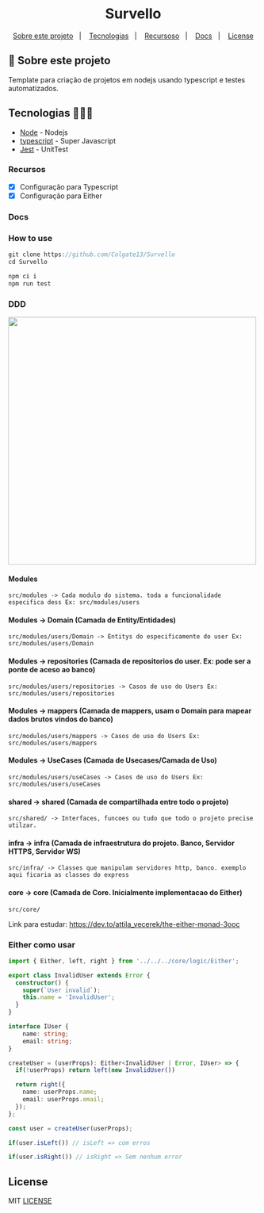 <h1 align="center">Survello</h1>

<p align="center">
  <a href="#about">Sobre este projeto</a>&nbsp;&nbsp;&nbsp;|&nbsp;&nbsp;&nbsp;
  <a href="#tecnologias">Tecnologias</a>&nbsp;&nbsp;&nbsp;|&nbsp;&nbsp;&nbsp;
  <a href="#recursos">Recursoso</a>&nbsp;&nbsp;&nbsp;|&nbsp;&nbsp;&nbsp;
  <a href="#docs">Docs</a>&nbsp;&nbsp;&nbsp;|&nbsp;&nbsp;&nbsp;
  <a href="#license">License</a>
</p>

## :notebook: Sobre este projeto

<div id="about"></div>

Template para criação de projetos em nodejs usando typescript e testes automatizados.

## Tecnologias 🐱‍🏍🎂

<div id="tecnologias"></div>

- [Node](http://nodejs.org/) - Nodejs
- [typescript](https://www.typescriptlang.org/) - Super Javascript
- [Jest](https://jestjs.io/) - UnitTest

### Recursos

<div id="recursos"></div>

- [x] Configuração para Typescript
- [x] Configuração para Either

### Docs

<div id="docs"></div>

### How to use

```js
git clone https://github.com/Colgate13/Survello
cd Survello

npm ci i
npm run test

```

### DDD

<img height="500" width="500" src="https://thewisedev.com.br/1a851f5f4c6168cd8b072ca72b4d9fe4.svg">

#### Modules

```
src/modules -> Cada modulo do sistema. toda a funcionalidade especifica dess Ex: src/modules/users
```

#### Modules -> Domain (Camada de Entity/Entidades)

```
src/modules/users/Domain -> Entitys do especificamente do user Ex: src/modules/users/Domain
```

#### Modules -> repositories (Camada de repositorios do user. Ex: pode ser a ponte de aceso ao banco)

```
src/modules/users/repositories -> Casos de uso do Users Ex: src/modules/users/repositories
```

#### Modules -> mappers (Camada de mappers, usam o Domain para mapear dados brutos vindos do banco)

```
src/modules/users/mappers -> Casos de uso do Users Ex: src/modules/users/mappers
```

#### Modules -> UseCases (Camada de Usecases/Camada de Uso)

```
src/modules/users/useCases -> Casos de uso do Users Ex: src/modules/users/useCases
```

#### shared -> shared (Camada de compartilhada entre todo o projeto)

```
src/shared/ -> Interfaces, funcoes ou tudo que todo o projeto precise utilzar.
```

#### infra -> infra (Camada de infraestrutura do projeto. Banco, Servidor HTTPS, Servidor WS)

```
src/infra/ -> Classes que manipulam servidores http, banco. exemplo aqui ficaria as classes do express
```

#### core -> core (Camada de Core. Inicialmente implementacao do Either)

```
src/core/
```

Link para estudar: https://dev.to/attila_vecerek/the-either-monad-3ooc

### Either como usar

```ts
import { Either, left, right } from '../../../core/logic/Either';

export class InvalidUser extends Error {
  constructor() {
    super(`User invalid`);
    this.name = 'InvalidUser';
  }
}

interface IUser {
    name: string;
    email: string;
}

createUser = (userProps): Either<InvalidUser | Error, IUser> => {
  if(!userProps) return left(new InvalidUser())

  return right({
    name: userProps.name;
    email: userProps.email;
  });
};

const user = createUser(userProps);

if(user.isLeft()) // isLeft => com erros

if(user.isRight()) // isRight => Sem nenhum error

```

## License

<div id="license"></div>

MIT [LICENSE](LICENSE.md)
